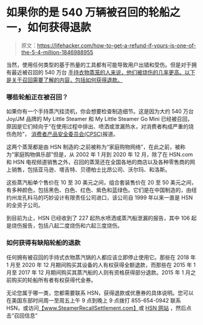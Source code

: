 # 如果你的是 540 万辆被召回的轮船之一，如何获得退款

> 原文：<https://lifehacker.com/how-to-get-a-refund-if-yours-is-one-of-the-5-4-million-1846988955>

当然，使用任何类型的基于热量的工具都有可能导致用户出错和受伤。但是对于拥有最近被召回的 540 万台 [手持衣物蒸笼的人来说，他们被烧伤的几率更高。以下是关于召回需要了解的内容，包括如何获得退款。](https://www.cpsc.gov/Recalls/2021/hsn-recalls-5-4-million-handheld-clothing-steamers-due-to-serious-burn-hazard) 



### 哪些轮船正在被召回？

如果你有一个手持蒸汽挂烫机，你会想要检查制造细节。这是因为大约 540 万台 Joy/JM 品牌的 My Little Steamer 和 My Little Steamer Go Mini 已经被召回，原因是它们倾向于“在使用过程中排出、喷洒或泄漏热水，对消费者构成严重的烧伤危险”， [消费者产品安全委员会(CPSC)](https://www.cpsc.gov/Recalls/2021/hsn-recalls-5-4-million-handheld-clothing-steamers-due-to-serious-burn-hazard)报道。

这两个蒸笼都是由 HSN 制造的:之前被称为“家庭购物网络”，在此之前，被称为“家庭购物俱乐部”但是，从 2002 年 1 月到 2020 年 12 月，除了在 HSN.com 和 HSN 电视频道销售之外，召回的蒸笼还在全国各地的商店以及各种零售商的网上销售，包括亚马逊、塔吉特、贝德柏士比昂公司、沃尔玛、和洛斯。

这些蒸汽船单个售价在 10 至 30 美元之间，组合套装售价在 20 至 50 美元之间，有多种颜色，包括黑色、白色、红色、紫色和蓝绿色。它们是在中国制造的，由纽约州龙孔科马的巧妙设计有限责任公司进口，该公司自 1999 年以来一直是 HSN 的全资子公司。

到目前为止，HSN 已经收到了 227 起热水喷洒或蒸汽船泄漏的报告，其中 106 起是烧伤报告，包括八起二度烧伤和六起三度烧伤。

### 如何获得有缺陷轮船的退款

任何拥有被召回的手持式衣物蒸汽锅的人都应该立即停止使用它。那些在 2018 年 1 月至 2020 年 12 月期间购买其设备的人有权获得全额退款，而那些在 2015 年 1 月至 2017 年 12 月期间购买其蒸汽船的人则有资格获得部分退款。2015 年 1 月之前购买的轮船所有者有权获得代金券。

无论您属于哪一类，您都需要联系 HSN，获得退款或优惠券的具体说明。您可以在美国东部时间周一至周五上午 9 点到晚上 9 点拨打 855-654-0942 联系 HSN，或访问[<u>【www.SteamerRecallSettlement.com】</u>](http://www.steamerrecallsettlement.com/)或 [HSN 网站](https://www.hsn.com/) ，然后点击“召回信息”